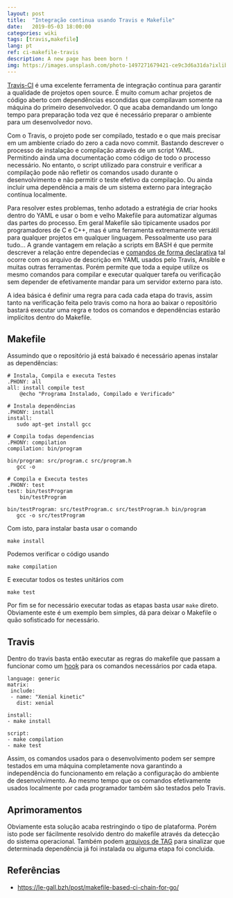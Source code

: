 ```yaml
---
layout: post
title:  "Integração continua usando Travis e Makefile"
date:   2019-05-03 18:00:00
categories: wiki
tags: [travis,makefile]
lang: pt
ref: ci-makefile-travis
description: A new page has been born !
img: https://images.unsplash.com/photo-1497271679421-ce9c3d6a31da?ixlib=rb-0.3.5&s=fb2bf45324ffdbe8780fc90bb813a35e&auto=format&fit=crop&w=1051&q=80
---
```


[Travis-CI](https://travis-ci.org) é uma excelente ferramenta de integração contínua para garantir a qualidade de projetos open source. É muito comum achar projetos de código aberto com dependências escondidas que compilavam somente na máquina do primeiro desenvolvedor. O que acaba demandando um longo tempo para preparação toda vez que é necessário preparar o ambiente para um desenvolvedor novo.

Com o Travis, o projeto pode ser compilado, testado e o que mais precisar em um ambiente criado do zero a cada novo commit. Bastando descrever o processo de instalação e compilação através de um script YAML. Permitindo ainda uma documentação como código de todo o processo necessário. No entanto, o script utilizado para construir e verificar a compilação pode não refletir os comandos usado durante o desenvolvimento e não permitir o teste efetivo da compilação. Ou ainda incluir uma dependência a mais de um sistema externo para integração contínua localmente.

Para resolver estes problemas, tenho adotado a estratégia de criar hooks dentro do YAML e usar o bom e velho Makefile para automatizar algumas das partes do processo. Em geral Makefile são tipicamente usados por programadores de C e C++, mas é uma ferramenta extremamente versátil para qualquer projetos em qualquer linguagem. Pessoalmente uso para tudo... A grande vantagem em relação a scripts em BASH é que permite descrever a relação entre dependecias e [comandos de forma declarativa](https://pt.wikipedia.org/wiki/Programação_declarativa) tal ocorre com os arquivo de descrição em YAML usados pelo Travis, Ansible e muitas outras ferramentas. Porém permite que toda a equipe utilize os mesmo comandos para compilar e executar qualquer tarefa ou verificação sem depender de efetivamente mandar para um servidor externo para isto.

A idea básica é definir uma regra para cada cada etapa do travis, assim tanto na verificação feita pelo travis como na hora ao baixar o repositório bastará executar uma regra e todos os comandos e dependências estarão implícitos dentro do Makefile. 

## Makefile

Assumindo que o repositório já está baixado é necessário apenas instalar as dependências:

```
# Instala, Compila e executa Testes
.PHONY: all
all: install compile test
    @echo "Programa Instalado, Compilado e Verificado"

# Instala dependências
.PHONY: install
install:
   sudo apt-get install gcc

# Compila todas dependencias
.PHONY: compilation
compilation: bin/program

bin/program: src/program.c src/program.h
   gcc -o 

# Compila e Executa testes
.PHONY: test
test: bin/testProgram
    bin/testProgram

bin/testProgram: src/testProgram.c src/testProgram.h bin/program
   gcc -o src/testProgram
```

Com isto, para instalar basta usar o comando

```
make install
```

Podemos verificar o código usando
```
make compilation
```

E executar todos os testes unitários com
```
make test
```

Por fim se for necessário executar todas as etapas basta usar `make` direto. Obviamente este é um exemplo bem simples, dá para deixar o Makefile o quão sofisticado for necessário.

## Travis

Dentro do travis basta então executar as regras do makefile que passam a funcionar como um [hook](https://pt.wikipedia.org/wiki/Hooking) para os comandos necessários por cada etapa.

 ```
language: generic
matrix:
  include:
  - name: "Xenial kinetic"
    dist: xenial

install:
 - make install

script:
 - make compilation
 - make test
```

Assim, os comandos usados para o desenvolvimento podem ser sempre testados em uma máquina completamente nova garantindo a independência do funcionamento em relação a configuração do ambiente de desenvolvimento. Ao mesmo tempo que os comandos efetivamente usados localmente por cada programador também são testados pelo Travis.

## Aprimoramentos

Obviamente esta solução acaba restringindo o tipo de plataforma. Porém isto pode ser fácilmente resolvido dentro do makefile através da detecção do sistema operacional. Também podem [arquivos de TAG](https://en.wikipedia.org/wiki/Ctags#Tags_file_formats) para sinalizar que determinada dependência já foi instalada ou alguma etapa foi concluida.

## Referências

 * https://le-gall.bzh/post/makefile-based-ci-chain-for-go/
